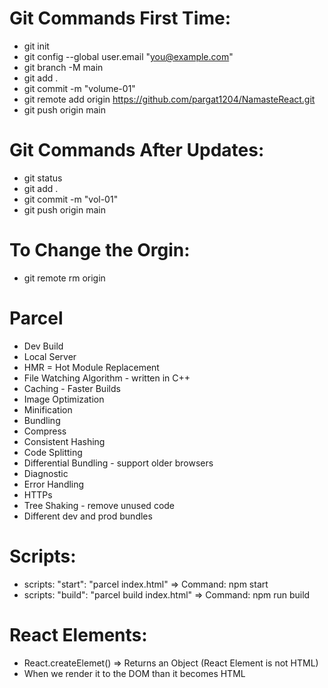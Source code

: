 # Git Commands First Time:
- git init
- git config --global user.email "you@example.com"
- git branch -M main
- git add .
- git commit -m "volume-01"
- git remote add origin https://github.com/pargat1204/NamasteReact.git
- git push origin main

#  Git Commands After Updates:
- git status
- git add .
- git commit -m "vol-01"
- git push origin main

# To Change the Orgin:
- git remote rm origin


# Parcel
- Dev Build
- Local Server
- HMR = Hot Module Replacement
- File Watching Algorithm - written in C++
- Caching - Faster Builds
- Image Optimization
- Minification
- Bundling
- Compress
- Consistent Hashing
- Code Splitting
- Differential Bundling - support older browsers
- Diagnostic
- Error Handling
- HTTPs
- Tree Shaking - remove unused code
- Different dev and prod bundles


# Scripts:
- scripts: "start": "parcel index.html"           => Command: npm start
- scripts: "build": "parcel build index.html"     => Command: npm run build

# React Elements:
- React.createElemet() => Returns an Object (React Element is not HTML)
- When we render it to the DOM than it becomes HTML
